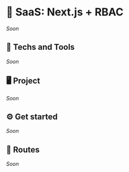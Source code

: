 # 🔐 SaaS: Next.js + RBAC
<!-- Resume of this project -->
<!-- This project contains all the necessary boilerplate to setup a multi-tenant SaaS with Next.js including authentication and RBAC authorization. -->
*Soon*

## 🚀 Techs and Tools
*Soon*

## 🖥️ Project
*Soon*

## ⚙️ Get started
*Soon*

## 🔗 Routes
*Soon*